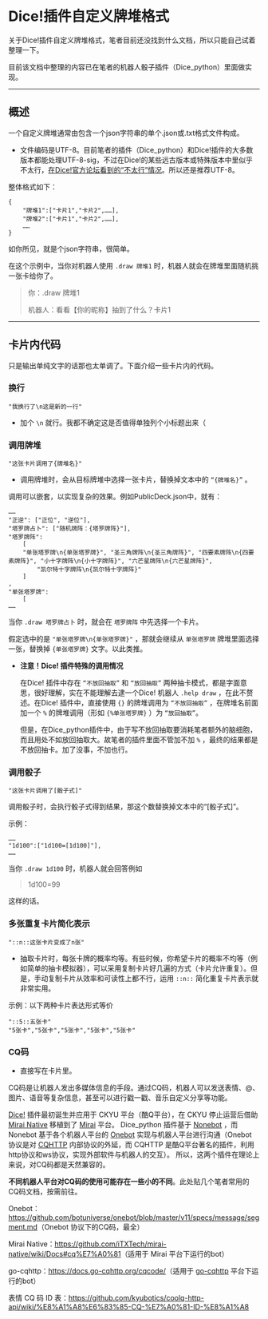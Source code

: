 # Dice!插件自定义牌堆格式

关于Dice!插件自定义牌堆格式，笔者目前还没找到什么文档，所以只能自己试着整理一下。

目前该文档中整理的内容已在笔者的机器人骰子插件（Dice_python）里面做实现。

---

## 概述

一个自定义牌堆通常由包含一个json字符串的单个.json或.txt格式文件构成。

* 文件编码是UTF-8。目前笔者的插件（Dice_python）和Dice!插件的大多数版本都能处理UTF-8-sig，不过在Dice!的某些远古版本或特殊版本中里似乎不太行，[在Dice!官方论坛看到的“不太行”情况](https://forum.kokona.tech/d/103-yuan-chuang-pai-dui-jin-ri-te-yin)。所以还是推荐UTF-8。

整体格式如下：

    {
        "牌堆1":["卡片1","卡片2",……],
        "牌堆2":["卡片1","卡片2",……],
        ……
    }

如你所见，就是个json字符串，很简单。

在这个示例中，当你对机器人使用 `.draw 牌堆1` 时，机器人就会在牌堆里面随机挑一张卡给你了。

> 你：.draw 牌堆1
>  
> 机器人：看看【你的昵称】抽到了什么？卡片1

---

## 卡片内代码

只是输出单纯文字的话那也太单调了。下面介绍一些卡片内的代码。

### 换行

    "我换行了\n这是新的一行"

* 加个 `\n` 就行。我都不确定这是否值得单独列个小标题出来（

### 调用牌堆

    "这张卡片调用了{牌堆名}"

* 调用牌堆时，会从目标牌堆中选择一张卡片，替换掉文本中的 `“{牌堆名}”` 。

调用可以嵌套，以实现复杂的效果。例如PublicDeck.json中，就有：

    ……
    "正逆": ["正位", "逆位"],
    "塔罗牌占卜": ["随机牌阵：{塔罗牌阵}"],
    "塔罗牌阵":
        [
        "单张塔罗牌\n{单张塔罗牌}", "圣三角牌阵\n{圣三角牌阵}", "四要素牌阵\n{四要素牌阵}", "小十字牌阵\n{小十字牌阵}", "六芒星牌阵\n{六芒星牌阵}",
            "凯尔特十字牌阵\n{凯尔特十字牌阵}"
        ]
    ,
    "单张塔罗牌":
        [
    ……

当你 `.draw 塔罗牌占卜` 时，就会在 `塔罗牌阵` 中先选择一个卡片。

假定选中的是 `"单张塔罗牌\n{单张塔罗牌}"` ，那就会继续从 `单张塔罗牌` 牌堆里面选择一张，替换掉 `{单张塔罗牌}` 文字。以此类推。

* **注意！Dice! 插件特殊的调用情况**
  
    在Dice! 插件中存在 `“不放回抽取”` 和 `“放回抽取”` 两种抽卡模式，都是字面意思，很好理解，实在不能理解去逮一个Dice! 机器人 `.help draw` ，在此不赘述。在Dice! 插件中，直接使用 `{}` 的牌堆调用为 `“不放回抽取”` ，在牌堆名前面加一个 `%` 的牌堆调用（形如 `{%单张塔罗牌}` ）为 `“放回抽取”`。

    但是，在Dice_python插件中，由于写不放回抽取要消耗笔者额外的脑细胞，而且用处不如放回抽取大。故笔者的插件里面不管加不加 `%` ，最终的结果都是不放回抽卡。加了没事，不加也行。

### 调用骰子

    "这张卡片调用了[骰子式]"

调用骰子时，会执行骰子式得到结果，那这个数替换掉文本中的“[骰子式]”。

示例：

    ……
    "1d100":["1d100=[1d100]"],
    ……

当你 `.draw 1d100` 时，机器人就会回答例如

> 1d100=99

这样的话。

### 多张重复卡片简化表示

    "::n::这张卡片变成了n张"

* 抽取卡片时，每张卡牌的概率均等。有些时候，你希望卡片的概率不均等（例如简单的抽卡模拟器），可以采用复制卡片好几遍的方式（卡片允许重复）。但是，手动复制卡片从效率和可读性上都不行，运用 `::n::` 简化重复卡片表示就非常实用。

示例：以下两种卡片表达形式等价

    "::5::五张卡"
    "5张卡","5张卡","5张卡","5张卡","5张卡"

### CQ码

* 直接写在卡片里。

CQ码是让机器人发出多媒体信息的手段。通过CQ码，机器人可以发送表情、@、图片、语音等复杂信息，甚至可以进行戳一戳、音乐自定义分享等功能。

[Dice!](https://github.com/Dice-Developer-Team/Dice) 插件最初诞生并应用于 CKYU 平台（酷Q平台），在 CKYU 停止运营后借助 [Mirai Native](https://github.com/iTXTech/mirai-native) 移植到了 [Mirai](https://github.com/mamoe/mirai/tree/master) 平台。
Dice_python 插件基于 [Nonebot](https://docs.nonebot.dev/) ，而 Nonebot 基于各个机器人平台的 [Onebot](https://github.com/botuniverse/onebot) 实现与机器人平台进行沟通（Onebot 协议是对 [CQHTTP](https://github.com/kyubotics/coolq-http-api) 内部协议的外延，而 CQHTTP 是酷Q平台著名的插件，利用http协议和ws协议，实现外部软件与机器人的交互）。
所以，这两个插件在理论上来说，对CQ码都是天然兼容的。

**不同机器人平台对CQ码的使用可能存在一些小的不同**。此处贴几个笔者常用的CQ码文档，按需前往。

Onebot：<https://github.com/botuniverse/onebot/blob/master/v11/specs/message/segment.md>（Onebot 协议下的CQ码，最全）

Mirai Native：<https://github.com/iTXTech/mirai-native/wiki/Docs#cq%E7%A0%81>（适用于 Mirai 平台下运行的bot）

go-cqhttp：<https://docs.go-cqhttp.org/cqcode/>（适用于 [go-cqhttp](https://docs.go-cqhttp.org/) 平台下运行的bot）

表情 CQ 码 ID 表：<https://github.com/kyubotics/coolq-http-api/wiki/%E8%A1%A8%E6%83%85-CQ-%E7%A0%81-ID-%E8%A1%A8>
